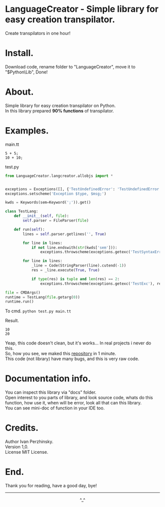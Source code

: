 # LanguageCreator - Simple library for easy creation transpilator.
Create transpilators in one hour!

# Install.
Download code, rename folder to "LanguageCreator", move it to "$Python\Lib\", Done!

# About.
Simple library for easy creation transpilator on Python.<br>
In this library prepared **90% functions** of transpilator.<br>

# Examples.
main.tt
```
5 + 5;
10 + 10;
```

test.py
```python
from LanguageCreator.langcreator.allobjs import *


exceptions = Exceptions([], {'TestUndefinedError': 'TestUndefinedError', 'TestSyntaxError': 'TestSyntaxError', 'TestExc': 'TestExc'})
exceptions.setscheme('Exception $type, $msg;')

kwds = Keywords(sem=Keyword(';')).get()

class TestLang:
    def __init__(self, file):
        self.parser = FileParser(file)

    def run(self):
        lines = self.parser.getlines('', True)

        for line in lines:
            if not line.endswith(str(kwds['sem'])):
                exceptions.throwscheme(exceptions.getexc('TestSyntaxError'), 'string must end on semicolon', True)

        for line in lines:
            _line = Code(StringParser(line).cutend(-1))
            res = _line.execute(True, True)

            if type(res) is tuple and len(res) == 2:
                exceptions.throwscheme(exceptions.getexc('TestExc'), res[1], True)

file = CMDArgs()
runtime = TestLang(file.getarg(0))
runtime.run()

```

To cmd.
```python test.py main.tt```

Result.
```
10
20
```

Yeap, this code doesn't clean, but it's works... In real projects i never do this.<br>
So, how you see, we maked this <a href="https://github.com/xzripper/MathLang">repository</a> in 1 minute.<br>
This code (not library) have many bugs, and this is very raw code.<br>

# Documentation info.
You can inspect this library via "docs" folder.<br>
Open interest to you parts of library, and look source code, whats do this function, how use it, when will be error, look all that can this library.<br>
You can see mini-doc of function in your IDE too.<br>

# Credits.
Author Ivan Perzhinsky.<br>
Version 1,0.<br>
License MIT License.<br>

# End.
Thank you for reading, have a good day, bye!
<br>
<hr>
<p align="center">^_^</p>
